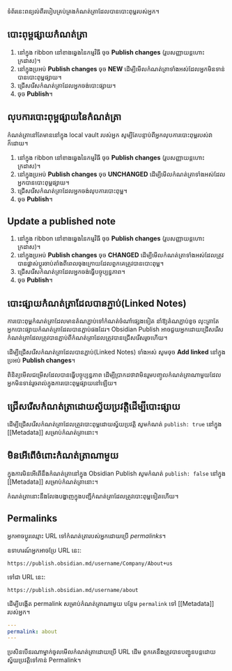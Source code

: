 ទំព័រនេះពន្យល់ពីរបៀបគ្រប់គ្រងកំណត់ត្រាដែលបានបោះពុម្ពរបស់អ្នក។

## បោះពុម្ពផ្សាយកំណត់ត្រា

1. នៅក្នុង ribbon នៅខាងឆ្វេងនៃកម្មវិធី ចុច **Publish changes** (រូបសញ្ញាយន្តហោះក្រដាស)។
2. នៅក្នុងប្រអប់ **Publish changes** ចុច **NEW** ដើម្បីមើលកំណត់ត្រាទាំងអស់ដែលអ្នកមិនទាន់បានបោះពុម្ពផ្សាយ។
3. ជ្រើសរើសកំណត់ត្រាដែលអ្នកចង់បោះផ្សាយ។
4. ចុច **Publish**។

## លុបការបោះពុម្ពផ្សាយនៃកំណត់ត្រា

កំណត់ត្រានៅតែមាននៅក្នុង​ local vault របស់អ្នក សូម្បីតែបន្ទាប់ពីអ្នកលុបការបោះពុម្ពរបស់វាក៏ដោយ។

1. នៅក្នុង ribbon នៅខាងឆ្វេងនៃកម្មវិធី ចុច **Publish changes** (រូបសញ្ញាយន្តហោះក្រដាស)។
2. នៅក្នុងប្រអប់ **Publish changes** ចុច **UNCHANGED** ដើម្បីមើលកំណត់ត្រាទាំងអស់ដែលអ្នកបានបោះពុម្ពផ្សាយ។
3. ជ្រើសរើសកំណត់ត្រាដែលអ្នកចង់លុបការបោះពុម្ព។
4. ចុច **Publish**។

## Update a published note

1. នៅក្នុង ribbon នៅខាងឆ្វេងនៃកម្មវិធី ចុច **Publish changes** (រូបសញ្ញាយន្តហោះក្រដាស)។
2. នៅក្នុងប្រអប់​ **Publish changes** ចុច **CHANGED** ដើម្បីមើលកំណត់ត្រាទាំងអស់ដែលត្រូវបានផ្លាស់ប្តូរចាប់តាំងពីពេលចុងក្រោយដែលពួកគេត្រូវបានបោះពុម្ព។
3. ជ្រើសរើសកំណត់ត្រាដែលអ្នកចង់ធ្វើបច្ចុប្បន្នភាព។
4. ចុច **Publish**។

## បោះផ្សាយកំណត់ត្រាដែលបានភ្ជាប់(Linked Notes)

ការបោះពុម្ពកំណត់ត្រាដែលមានតំណភ្ជាប់ទៅកំណត់ចំណាំផ្សេងទៀត នាំឱ្យតំណភ្ជាប់ខូច លុះត្រាតែអ្នកបោះផ្សាយកំណត់ត្រាដែលបានភ្ជាប់ផងដែរ។ Obsidian Publish អាចជួយអ្នកដោយជ្រើសរើសកំណត់ត្រាដែលត្រូវបានភ្ជាប់ពីកំណត់ត្រាដែលត្រូវបានជ្រើសរើសរួចហើយ។

ដើម្បីជ្រើសរើសកំណត់ត្រាដែលបានភ្ជាប់(Linked Notes) ទាំងអស់ សូមចុច **Add linked** នៅក្នុងប្រអប់ **Publish changes**។

ពិនិត្យមើលជម្រើសដែលបានធ្វើបច្ចុប្បន្នភាព ដើម្បីប្រាកដថាវាមិនរួមបញ្ចូលកំណត់ត្រាណាមួយដែលអ្នកមិនទាន់រួចរាល់ក្នុងការបោះពុម្ពផ្សាយនៅឡើយ។

## ជ្រើសរើសកំណត់ត្រាដោយស្វ័យប្រវត្តិដើម្បីបោះផ្សាយ

ដើម្បីជ្រើសរើសកំណត់ត្រាដែលត្រូវបោះពុម្ពដោយស្វ័យប្រវត្តិ សូមកំណត់ `publish: true` នៅក្នុង [[Metadata]] សម្រាប់កំណត់ត្រានោះ។

## មិនអើពើចំពោះកំណត់ត្រាណាមួយ

ក្នុងការមិនអើពើនឹងកំណត់ត្រានៅក្នុង Obsidian Publish សូមកំណត់ `publish: false` នៅក្នុង [[Metadata]] សម្រាប់កំណត់ត្រានោះ។

កំណត់ត្រានោះនឹងលែងបង្ហាញក្នុងបញ្ជីកំណត់ត្រាដែលត្រូវបោះពុម្ពទៀតហើយ។

## Permalinks

អ្នកអាចប្តូរឈ្មោះ URL ទៅកំណត់ត្រារបស់អ្នកដោយប្រើ _permalinks_។

ឧទាហរណ៍អ្នកអាចប្រែ URL នេះ:

```
https://publish.obsidian.md/username/Company/About+us
```

ទៅជា URL នេះ:

```
https://publish.obsidian.md/username/about
```

ដើម្បីបង្កើត permalink សម្រាប់កំណត់ត្រាណាមួយ បន្ថែម `permalink`​ ទៅ [[Metadata]] របស់អ្នក។

```yaml
---
permalink: about
---
```

ប្រសិនបើនរណាម្នាក់ចូលមើលកំណត់ត្រាដោយប្រើ URL ដើម ពួកគេនឹងត្រូវបានបញ្ជូនបន្តដោយស្វ័យប្រវត្តិទៅកាន់ Permalink។
